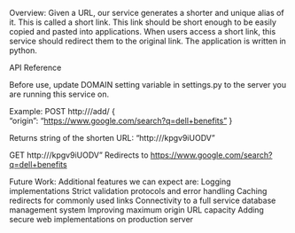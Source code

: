 Overview:
Given a URL, our service generates a shorter and unique alias of it. 
This is called a short link. This link should be short enough to be easily copied and pasted into applications.
When users access a short link, this service should redirect them to the original link.
The application is written in python.

API Reference

Before use, update DOMAIN setting variable in settings.py to the server you are running this service on.

Example: 
POST http://<DOMAIN>/add/
{	
	“origin”: “https://www.google.com/search?q=dell+benefits”
}

Returns string of the shorten URL:
“http://<DOMAIN>/kpgv9iUODV”

GET http://<DOMAIN>/kpgv9iUODV”
Redirects to  https://www.google.com/search?q=dell+benefits


Future Work:
Additional features we can expect are: 
Logging implementations
Strict validation protocols and error handling
Caching redirects for commonly used links
Connectivity to a full service database management system
Improving maximum origin URL capacity
Adding secure web implementations on production server